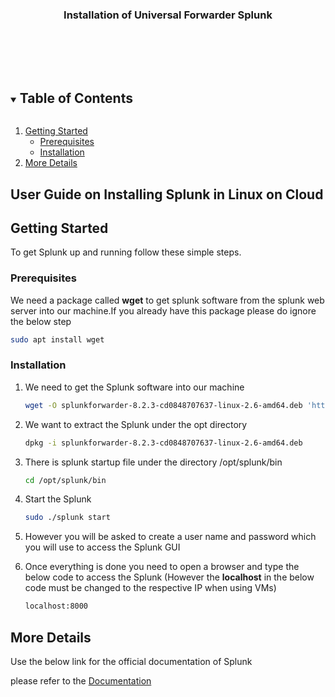 

<p align="center">
  <h3 align="center">Installation of Universal Forwarder Splunk</h3>

  <p align="center">
    <br />
    <br />
    <br />
    <a href="https://www.youtube.com/watch?v=KGWZ_CxJ43g"></a>
  </p>
</p>



<!-- TABLE OF CONTENTS -->
<details open="open">
  <summary><h2 style="display: inline-block">Table of Contents</h2></summary>
  <ol>
    <li>
      <a href="#getting-started">Getting Started</a>
      <ul>
        <li><a href="#prerequisites">Prerequisites</a></li>
        <li><a href="#installation">Installation</a></li>
      </ul>
    </li>
    <li><a href="#More Details">More Details</a></li>
  </ol>
</details>



<!-- ABOUT THE PROJECT -->
## User Guide on Installing Splunk in Linux on Cloud





<!-- GETTING STARTED -->
## Getting Started

To get Splunk up and running follow these simple steps.

### Prerequisites

 We need a package called **wget** to get splunk software from the splunk web server into our machine.If you already have this package please do ignore the below step
  ```sh
  sudo apt install wget
  ```

### Installation

1. We need to get the Splunk software into our machine 
   ```sh
   wget -O splunkforwarder-8.2.3-cd0848707637-linux-2.6-amd64.deb 'https://download.splunk.com/products/universalforwarder/releases/8.2.3/linux/splunkforwarder-8.2.3-cd0848707637-linux-2.6-amd64.deb'
   ```
2. We want to extract the Splunk under the opt directory
   ```sh
   dpkg -i splunkforwarder-8.2.3-cd0848707637-linux-2.6-amd64.deb
   ```
3. There is splunk startup file under the directory /opt/splunk/bin 
   ```sh
   cd /opt/splunk/bin
   ```
4. Start the Splunk 
   ```sh
   sudo ./splunk start
   ```
5. However you will be asked to create a user name and password which you will use to access the Splunk GUI

6. Once everything is done you need to open a browser and type the below code to access the Splunk (However the **localhost** in the below code must be changed to the respective IP when using VMs) 
   ```sh
   localhost:8000

<!-- USAGE EXAMPLES -->
## More Details

Use the below link for the official documentation of Splunk

 please refer to the [Documentation](https://docs.splunk.com/Documentation/Splunk/8.2.2/Installation/Chooseyourplatform)





